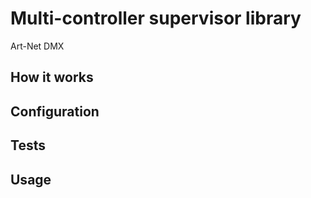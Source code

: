 # Multi-controller supervisor library

Art-Net DMX

## How it works

## Configuration

## Tests

## Usage
